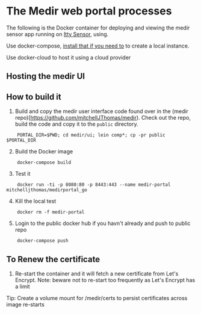 # The Medir web portal processes

The following is the Docker container for deploying and viewing the
medir sensor app running on [Itty Sensor](https://www.ittysensor.com),
using.

Use docker-compose,
[install that if you need to](https://www.docker.com/docker-toolbox)
to create a local instance.

Use docker-cloud to host it using a cloud provider

## Hosting the medir UI

## How to build it

1. Build and copy the medir user interface code found over in the
   (medir repo)[https://github.com/mitchellJThomas/medir).
   Check out the repo, build the code and copy it to the `public`
   directory.
```
    PORTAL_DIR=$PWD; cd medir/ui; lein comp*; cp -pr public $PORTAL_DIR
```

2. Build the Docker image
```
    docker-compose build
```

3. Test it
```
    docker run -ti -p 8080:80 -p 8443:443 --name medir-portal mitchelljthomas/medirportal_go
```

4. Kill the local test
```
    docker rm -f medir-portal
```

5. Login to the public docker hub if you havn't already and push to public repo
```
    docker-compose push
```


## To Renew the certificate

1. Re-start the container and it will fetch a new certificate from
   Let's Encrypt.  Note: beware not to re-start too frequently as
   Let's Encrypt has a limit

Tip: Create a volume mount for /medir/certs to persist certificates
across image re-starts
